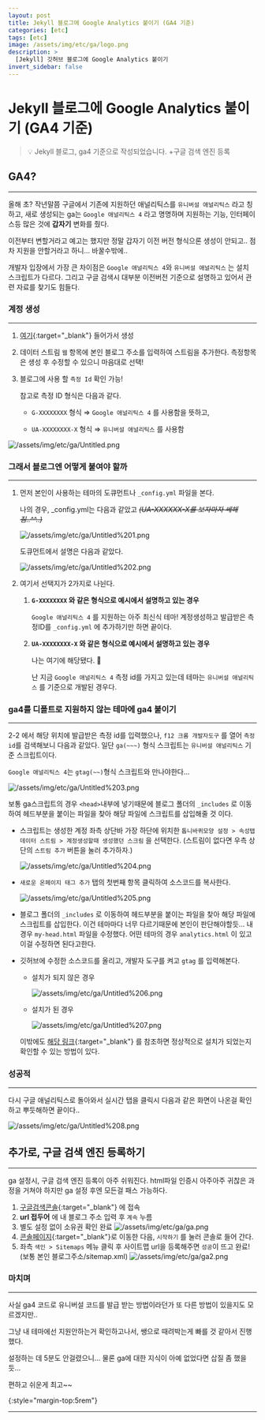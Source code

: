 ```yaml
---
layout: post
title: Jekyll 블로그에 Google Analytics 붙이기 (GA4 기준)
categories: [etc]
tags: [etc]
image: /assets/img/etc/ga/logo.png
description: >
  [Jekyll] 깃허브 블로그에 Google Analytics 붙이기
invert_sidebar: false
---
```


# Jekyll 블로그에 Google Analytics 붙이기 (GA4 기준)

> 💡 Jekyll 블로그, ga4 기준으로 작성되었습니다. +구글 검색 엔진 등록

## GA4?

---

올해 초? 작년말쯤 구글에서 기존에 지원하던 애널리틱스를 `유니버설 애널리틱스` 라고 칭하고, 새로 생성되는 ga는 `Google 애널리틱스 4` 라고 명명하며 지원하는 기능, 인터페이스등 많은 것에 **갑자기** 변화를 줬다.

이전부터 변할거라고 예고는 했지만 정말 갑자기 이전 버전 형식으론 생성이 안되고.. 점차 지원을 안할거라고 하니... 바꿀수밖에..

개발자 입장에서 가장 큰 차이점은 `Google 애널리틱스 4`와 `유니버설 애널리틱스` 는 설치 스크립트가 다르다. 그리고 구글 검색시 대부분 이전버전 기준으로 설명하고 있어서 관련 자료를 찾기도 힘들다.

### 계정 생성

---

1. [여기](https://analytics.google.com/){:target="\_blank"} 들어가서 생성
2. 데이터 스트림 `웹` 항목에 본인 블로그 주소를 입력하여 스트림을 추가한다. 측정항목은 생성 후 수정할 수 있으니 마음대로 선택!
3. 블로그에 사용 할 `측정 Id` 확인 가능!

   참고로 측정 ID 형식은 다음과 같다.

   - `G-XXXXXXXX` 형식 ⇒ `Google 애널리틱스 4` 를 사용함을 뜻하고,

   - `UA-XXXXXXXX-X` 형식 ⇒ `유니버설 애널리틱스` 를 사용함

![/assets/img/etc/ga/Untitled.png](/assets/img/etc/ga/Untitled.png)

### 그래서 블로그엔 어떻게 붙여야 할까

---

1. 먼저 본인이 사용하는 테마의 도큐먼트나 `_config.yml` 파일을 본다.

   나의 경우, \_config.yml는 다음과 같았고 _~~(UA-XXXXXX-X를 보자마자 쎄해짐..^^..)~~_

   ![/assets/img/etc/ga/Untitled%201.png](/assets/img/etc/ga/Untitled%201.png)

   도큐먼트에서 설명은 다음과 같았다.

   ![/assets/img/etc/ga/Untitled%202.png](/assets/img/etc/ga/Untitled%202.png)

2. 여기서 선택지가 2가지로 나뉜다.

   1. **`G-XXXXXXXX` 와 같은 형식으로 예시에서 설명하고 있는 경우**

      `Google 애널리틱스 4` 를 지원하는 아주 최신식 테마! 계정생성하고 발급받은 측정ID를 `_config.yml` 에 추가하기만 하면 끝이다.

   2. **`UA-XXXXXXXX-X` 와 같은 형식으로 예시에서 설명하고 있는 경우**

      나는 여기에 해당됐다. 💢

      난 지금 `Google 애널리틱스 4` 측정 id를 가지고 있는데 테마는 `유니버설 애널리틱스` 를 기준으로 개발된 경우다.

### ga4를 디폴트로 지원하지 않는 테마에 ga4 붙이기

---

2-2 에서 해당 위치에 발급받은 측정 id를 입력했으나, `f12 크롬 개발자도구` 를 열어 `측정id`를 검색해보니 다음과 같았다. 일단 `ga(~~~)` 형식 스크립트는 `유니버설 애널리틱스` 기준 스크립트이다.

`Google 애널리틱스 4`는 `gtag(~~)`형식 스크립트와 만나야한다...

![/assets/img/etc/ga/Untitled%203.png](/assets/img/etc/ga/Untitled%203.png)

보통 ga스크립트의 경우 `<head>`내부에 넣기때문에 블로그 폴더의 `_includes` 로 이동하여 헤드부분을 붙이는 파일을 찾아 해당 파일에 스크립트를 삽입해줄 것 이다.

- 스크립트는 생성한 계정 좌측 상단바 가장 하단에 위치한 `톱니바퀴모양 설정 > 속성탭 데이터 스트림 > 계정생성할때 생성했던 스크림` 을 선택한다. (스트림이 없다면 우측 상단의 `스트림 추가` 버튼을 눌러 추가하자.)

  ![/assets/img/etc/ga/Untitled%204.png](/assets/img/etc/ga/Untitled%204.png)

- `새로운 온페이지 태그 추가` 탭의 첫번째 항목 클릭하여 소스코드를 복사한다.

  ![/assets/img/etc/ga/Untitled%205.png](/assets/img/etc/ga/Untitled%205.png)

- 블로그 폴더의 `_includes` 로 이동하여 헤드부분을 붙이는 파일을 찾아 해당 파일에 스크립트를 삽입한다. 이건 테마마다 너무 다르기때문에 본인이 판단해야할듯... 내 경우 `my-head.html` 파일을 수정했다. 어떤 테마의 경우 `analytics.html` 이 있고 이걸 수정하면 된다고한다.

- 깃허브에 수정한 소스코드를 올리고, 개발자 도구를 켜고 `gtag` 를 입력해본다.

  - 설치가 되지 않은 경우

    ![/assets/img/etc/ga/Untitled%206.png](/assets/img/etc/ga/Untitled%206.png)

  - 설치가 된 경우

    ![/assets/img/etc/ga/Untitled%207.png](/assets/img/etc/ga/Untitled%207.png)

  이밖에도 [해당 링크](https://support.google.com/analytics/answer/1008083){:target="\_blank"} 를 참조하면 정상적으로 설치가 되었는지 확인할 수 있는 방법이 있다.

### 성공적

---

다시 구글 애널리틱스로 돌아와서 실시간 탭을 클릭시 다음과 같은 화면이 나온걸 확인하고 뿌듯해하면 끝이다..

![/assets/img/etc/ga/Untitled%208.png](/assets/img/etc/ga/Untitled%208.png)

## 추가로, 구글 검색 엔진 등록하기

---

ga 설정시, 구글 검색 엔진 등록이 아주 쉬워진다. html파일 인증시 아주아주 귀찮은 과정을 거쳐야 하지만 ga 설정 후엔 모든걸 패스 가능하다.

1. [구글검색콘솔](https://www.notion.so/54aff7973dfc46b2b9226457ed508397#704bb89c986943b2812f1938c4da2174){:target="\_blank"} 에 접속
2. **url 접두어** 에 내 블로그 주소 입력 후 `계속` 누름
3. 별도 설정 없이 소유권 확인 완료
   ![/assets/img/etc/ga/ga.png](/assets/img/etc/ga/ga.png)
4. [콘솔페이지](https://search.google.com/search-console/about){:target="\_blank"}로 이동한 다음, `시작하기` 를 눌러 콘솔로 들어 간다.
5. 좌측 `색인 > Sitemaps` 메뉴 클릭 후 사이트맵 url을 등록해주면 `성공`이 뜨고 완료!  
    (보통 본인 블로그주소/sitemap.xml)
   ![/assets/img/etc/ga/ga2.png](/assets/img/etc/ga/ga2.JPEG)

### 마치며

---

사실 ga4 코드로 유니버설 코드를 발급 받는 방법이라던가 또 다른 방법이 있을지도 모르겠지만..

그냥 내 테마에선 지원안하는거 확인하고나서, 쌩으로 때려박는게 빠를 것 같아서 진행했다.

설정하는 데 5분도 안걸렸으니... 물론 ga에 대한 지식이 아예 없었다면 삽질 좀 했을듯...

편하고 쉬운게 최고~~

{:style="margin-top:5rem"}

---

<script src="https://utteranc.es/client.js" repo="kim-eun-ji/blog-comments" issue-term="pathname" theme="github-light" crossorigin="anonymous" async></script>
